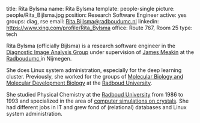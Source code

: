 title: Rita Bylsma
name: Rita Bylsma
template: people-single
picture: people/Rita_Bijlsma.jpg
position: Research Software Engineer
active: yes
groups: diag, rse
email: Rita.Bijlsma@radboudumc.nl
linkedin: https://www.xing.com/profile/Rita_Bylsma
office: Route 767, Room 25
type: tech

Rita Bylsma (officially Bijlsma) is a research software engineer in the
<a href="http://diagnijmegen.nl/index.php/Home">Diagnostic Image Analysis Group</a> under supervision of <a href="http://radboudimaging.nl/index.php/Person?name=James_Meakin">James Meakin</a> at the <a href="https://www.radboudumc.nl/en/research">Radboudumc </a>in Nijmegen.

She does Linux system administration, especially for the deep learning cluster. Previously, she worked for the groups of <a href="http://molbio.science.ru.nl/">Molecular Biology and Molecular Development Biology</a> at the <a href="http://www.ru.nl/english/">Radboud University</a>.

She studied Physical Chemistry at the <a href="http://www.ru.nl/english/">Radboud University</a>
from 1986 to 1993 and specialized in the area of <a href="https://www.ru.nl/ssc/vm-research/research-topics/morphology/morphology-0/">computer simulations on crystals</a>. She had different jobs in IT and grew fond of (relational) databases and Linux system administration.
